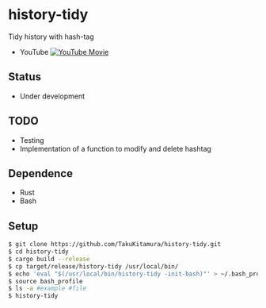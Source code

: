 # history-tidy
Tidy history with hash-tag

- YouTube
[![YouTube Movie](http://img.youtube.com/vi/5RiUXg75OUs/0.jpg)](https://www.youtube.com/watch?v=5RiUXg75OUs)

## Status
- Under development

## TODO
- Testing
- Implementation of a function to modify and delete hashtag

## Dependence
- Rust
- Bash

## Setup

```bash
$ git clone https://github.com/TakuKitamura/history-tidy.git
$ cd history-tidy
$ cargo build --release
$ cp target/release/history-tidy /usr/local/bin/ 
$ echo 'eval "$(/usr/local/bin/history-tidy -init-bash)"' > ~/.bash_profile
$ source bash_profile
$ ls -a #example #file
$ history-tidy
```